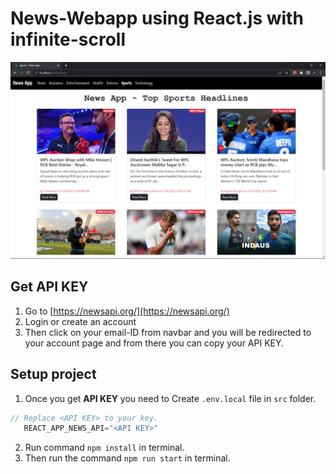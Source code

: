 # News-Webapp using React.js with infinite-scroll
![Preview](https://github.com/KUNJ1311/News-Website/blob/master/public/Screenshot%20(126).png)

## Get API KEY

1. Go to [https://newsapi.org/](https://newsapi.org/)
2. Login or create an account
3. Then click on your email-ID from navbar and you will be redirected to your account page and from there you can copy your API KEY.

## Setup project

1. Once you get **API KEY** you need to Create `.env.local` file in `src` folder. 

```javascript
// Replace <API KEY> to your key.
   REACT_APP_NEWS_API="<API KEY>"
```

2. Run command `npm install` in terminal.
3. Then run the command `npm run start` in terminal.
